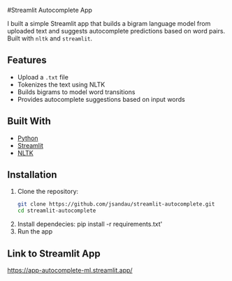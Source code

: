 #Streamlit Autocomplete App

I built a simple Streamlit app that builds a bigram language model from uploaded text and suggests autocomplete predictions based on word pairs. Built with `nltk` and `streamlit`.

## Features

- Upload a `.txt` file
- Tokenizes the text using NLTK
- Builds bigrams to model word transitions
- Provides autocomplete suggestions based on input words

## Built With

- [Python](https://www.python.org/)
- [Streamlit](https://streamlit.io/)
- [NLTK](https://www.nltk.org/)

## Installation

1. Clone the repository:
   ```bash
   git clone https://github.com/jsandau/streamlit-autocomplete.git
   cd streamlit-autocomplete
2. Install dependecies:
   pip install -r requirements.txt'
3. Run the app

## Link to Streamlit App
https://app-autocomplete-ml.streamlit.app/
